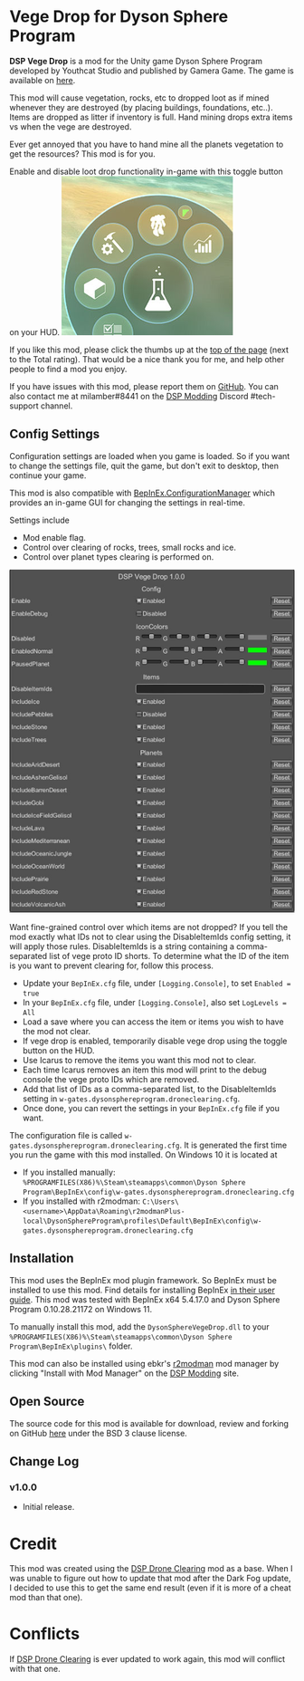 # Vege Drop for Dyson Sphere Program

**DSP Vege Drop** is a mod for the Unity game Dyson Sphere Program developed by Youthcat Studio and published by Gamera Game.  The game is available on [here](https://store.steampowered.com/app/1366540/Dyson_Sphere_Program/).

This mod will cause vegetation, rocks, etc to dropped loot as if mined whenever they are destroyed (by placing buildings, foundations, etc..). Items are dropped as litter if inventory is full. Hand mining drops extra items vs when the vege are destroyed.

Ever get annoyed that you have to hand mine all the planets vegetation to get the resources?  This mod is for you.

Enable and disable loot drop functionality in-game with this toggle button on your HUD.
![Enable Disable Button image](https://raw.githubusercontent.com/w-gates/dsp-vege-drop/master/EnableDisableButton.jpg)

If you like this mod, please click the thumbs up at the [top of the page](https://dsp.thunderstore.io/package/w-gates/DSP_Vege_Drop/) (next to the Total rating).  That would be a nice thank you for me, and help other people to find a mod you enjoy.

If you have issues with this mod, please report them on [GitHub](https://github.com/w-gates/dsp-vege-drop/issues).  You can also contact me at milamber#8441 on the [DSP Modding](https://discord.gg/XxhyTNte) Discord #tech-support channel.

## Config Settings
Configuration settings are loaded when you game is loaded.  So if you want to change the settings file, quit the game, but don't exit to desktop, then continue your game.

This mod is also compatible with [BepInEx.ConfigurationManager](https://github.com/BepInEx/BepInEx.ConfigurationManager) which provides an in-game GUI for changing the settings in real-time.

Settings include
 - Mod enable flag.
 - Control over clearing of rocks, trees, small rocks and ice.
 - Control over planet types clearing is performed on.

![Config Settings Window image](https://raw.githubusercontent.com/w-gates/dsp-vege-drop/master/ConfigSettingsWindow.jpg)

Want fine-grained control over which items are not dropped?  If you tell the mod exactly what IDs not to clear using the DisableItemIds config setting, it will apply those rules.  DisableItemIds is a string containing a comma-separated list of vege proto ID shorts.  To determine what the ID of the item is you want to prevent clearing for, follow this process.
 - Update your `BepInEx.cfg` file, under `[Logging.Console]`, to set `Enabled = true`
 - In your `BepInEx.cfg` file, under `[Logging.Console]`, also set `LogLevels = All`
 - Load a save where you can access the item or items you wish to have the mod not clear.
 - If vege drop is enabled, temporarily disable vege drop using the toggle button on the HUD.
 - Use Icarus to remove the items you want this mod not to clear.
 - Each time Icarus removes an item this mod will print to the debug console the vege proto IDs which are removed.
 - Add that list of IDs as a comma-separated list, to the DisableItemIds setting in `w-gates.dysonsphereprogram.droneclearing.cfg`.
 - Once done, you can revert the settings in your `BepInEx.cfg` file if you want.

The configuration file is called `w-gates.dysonsphereprogram.droneclearing.cfg`.  It is generated the first time you run the game with this mod installed.  On Windows 10 it is located at
 - If you installed manually:  `%PROGRAMFILES(X86)%\Steam\steamapps\common\Dyson Sphere Program\BepInEx\config\w-gates.dysonsphereprogram.droneclearing.cfg`
 - If you installed with r2modman:  `C:\Users\<username>\AppData\Roaming\r2modmanPlus-local\DysonSphereProgram\profiles\Default\BepInEx\config\w-gates.dysonsphereprogram.droneclearing.cfg`

## Installation
This mod uses the BepInEx mod plugin framework.  So BepInEx must be installed to use this mod.  Find details for installing BepInEx [in their user guide](https://bepinex.github.io/bepinex_docs/master/articles/user_guide/installation/index.html#installing-bepinex-1).  This mod was tested with BepInEx x64 5.4.17.0 and Dyson Sphere Program 0.10.28.21172 on Windows 11.

To manually install this mod, add the `DysonSphereVegeDrop.dll` to your `%PROGRAMFILES(X86)%\Steam\steamapps\common\Dyson Sphere Program\BepInEx\plugins\` folder.

This mod can also be installed using ebkr's [r2modman](https://dsp.thunderstore.io/package/ebkr/r2modman/) mod manager by clicking "Install with Mod Manager" on the [DSP Modding](https://dsp.thunderstore.io/package/w-gates/DSP_Vege_Drop/) site.

## Open Source
The source code for this mod is available for download, review and forking on GitHub [here](https://github.com/w-gates/dsp-vege-drop) under the BSD 3 clause license.

## Change Log
### v1.0.0
 - Initial release.

# Credit
This mod was created using the [DSP Drone Clearing](https://dsp.thunderstore.io/package/GreyHak/DSP_Drone_Clearing/) mod as a base. When I was unable to figure out how to update that mod after the Dark Fog update, I decided to use this to get the same end result (even if it is more of a cheat mod than that one).

# Conflicts
If [DSP Drone Clearing](https://dsp.thunderstore.io/package/GreyHak/DSP_Drone_Clearing/) is ever updated to work again, this mod will conflict with that one.
